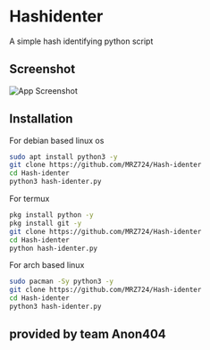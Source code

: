 
# Hashidenter

A simple hash identifying python script

## Screenshot

![App Screenshot](https://imgur.com/25ged45.png)

## Installation

For debian based linux os

```bash
sudo apt install python3 -y
git clone https://github.com/MRZ724/Hash-identer
cd Hash-identer
python3 hash-identer.py
```
For termux

```bash
pkg install python -y
pkg install git -y
git clone https://github.com/MRZ724/Hash-identer  
cd Hash-identer  
python hash-identer.py
```

For arch based linux

```bash
sudo pacman -Sy python3 -y  
git clone https://github.com/MRZ724/Hash-identer  
cd Hash-identer  
python3 hash-identer.py
```


## provided by team Anon404

